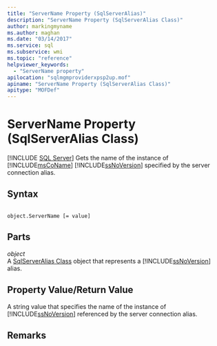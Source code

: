 ```yaml
---
title: "ServerName Property (SqlServerAlias)"
description: "ServerName Property (SqlServerAlias Class)"
author: markingmyname
ms.author: maghan
ms.date: "03/14/2017"
ms.service: sql
ms.subservice: wmi
ms.topic: "reference"
helpviewer_keywords:
  - "ServerName property"
apilocation: "sqlmgmproviderxpsp2up.mof"
apiname: "ServerName Property (SqlServerAlias Class)"
apitype: "MOFDef"
---
```

# ServerName Property (SqlServerAlias Class)
[!INCLUDE [SQL Server](../../../includes/applies-to-version/sqlserver.md)]
  Gets the name of the instance of [!INCLUDE[msCoName](../../../includes/msconame-md.md)] [!INCLUDE[ssNoVersion](../../../includes/ssnoversion-md.md)] specified by the server connection alias.  
  
## Syntax  
  
```  
  
object.ServerName [= value]  
```  
  
## Parts  
 *object*  
 A [SqlServerAlias Class](../../../relational-databases/wmi-provider-configuration-classes/sqlserveralias-class/sqlserveralias-class.md) object that represents a [!INCLUDE[ssNoVersion](../../../includes/ssnoversion-md.md)] alias.  
  
## Property Value/Return Value  
 A string value that specifies the name of the instance of [!INCLUDE[ssNoVersion](../../../includes/ssnoversion-md.md)] referenced by the server connection alias.  
  
## Remarks  
  
